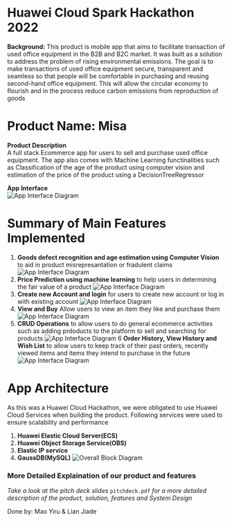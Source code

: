 # Huawei Cloud Spark Hackathon 2022

**Background:** This product is mobile app that aims to facilitate transaction of used office equipment in the B2B and B2C market. It was built as a solution to address the problem of rising environmental emissions. The goal is to make transactions of used office equipment secure, transparent and seamless so that people will be comfortable in purchasing and reusing second-hand office equipment. This will allow the circular economy to flourish and in the process reduce carbon emissions from reproduction of goods 


# Product Name: Misa
**Product Description**<br />
A full stack Ecommerce app for users to sell and purchase used office equipment. The app also comes with Machine Learning functinalities such as  Classification of the age of the product using computer vision and estimation of the price of the product using a DecisionTreeRegressor <br/>

**App Interface**<br />
![App Interface Diagram](https://github.com/CSjiade/Huawei_Cloud_Hackathon/blob/main/documents/interface.png)

# Summary of Main Features Implemented
1. **Goods defect recognition and age estimation using Computer Vision** to aid in product misrepresantation or fradulent claims
![App Interface Diagram](https://github.com/CSjiade/Huawei_Cloud_Hackathon/blob/main/documents/cv.png)
2. **Price Prediction using machine learning** to help users in determining the fair value of a product
![App Interface Diagram](https://github.com/CSjiade/Huawei_Cloud_Hackathon/blob/main/documents/predict.png)
3. **Create new Account and login** for users to create new account or log in with existing account
![App Interface Diagram](https://github.com/CSjiade/Huawei_Cloud_Hackathon/blob/main/documents/login.png)
4. **View and Buy** Allow users to view an item they like and purchase them
![App Interface Diagram](https://github.com/CSjiade/Huawei_Cloud_Hackathon/blob/main/documents/buy.png)
5. **CRUD Operations** to allow users to do general ecommerce activities such as adding prdoducts to the platform to sell and searching for products
![App Interface Diagram](https://github.com/CSjiade/Huawei_Cloud_Hackathon/blob/main/documents/crud.png)
6 **Order History, View History and Wish List** to allow users to keep track of their past orders, recently viewed items and items they intend to purchase in the future
![App Interface Diagram](https://github.com/CSjiade/Huawei_Cloud_Hackathon/blob/main/documents/list.png)

# App Architecture <br />
As this was a Huawei Cloud Hackathon, we were obligated to use Huawei Cloud Services when building the product. Following services were used to ensure scalability and performance
1. **Huawei Elastic Cloud Server(ECS)**
2. **Huawei Object Storage Service(OBS)**
3. **Elastic IP service**
4. **GaussDB(MySQL)**
![Overall Block Diagram](https://github.com/CSjiade/Huawei_Cloud_Hackathon/blob/main/documents/setup.png)

### More Detailed Explaination of our product and features
*Take a look at the pitch deck slides* `pitchdeck.pdf` *for a more detailed description of the product, solution, features and System Design*

Done by: Mao Yiru & Lian Jiade
